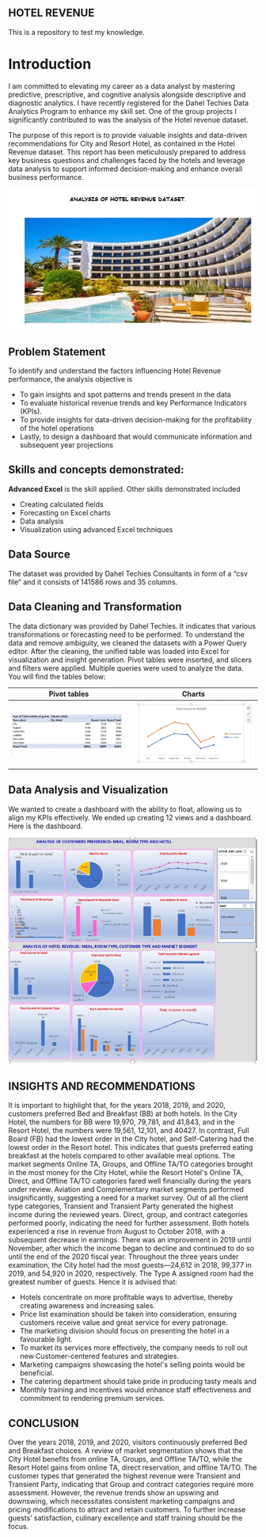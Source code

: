 ## HOTEL REVENUE
This is a repository to test my knowledge.

# Introduction

I am committed to elevating my career as a data analyst by mastering predictive, prescriptive, and cognitive analysis alongside descriptive and diagnostic analytics. I have recently registered for the Dahel Techies Data Analytics Program to enhance my skill set. One of the group projects I significantly contributed to was the analysis of the Hotel revenue dataset.

The purpose of this report is to provide valuable insights and data-driven recommendations for City and Resort Hotel, as contained in the Hotel Revenue dataset. This report has been meticulously prepared to address key business questions and challenges faced by the hotels and leverage data analysis to support informed decision-making and enhance overall business performance.

![](hotelpix.jpeg)

## Problem Statement

To identify and understand the factors influencing Hotel Revenue performance, the analysis objective is
- To gain insights and spot patterns and trends present in the data
- To evaluate historical revenue trends and key Performance Indicators (KPIs).
- To provide insights for  data-driven decision-making  for the profitability of the hotel operations
- Lastly, to design a dashboard that would communicate information and subsequent year projections

## Skills and concepts demonstrated:

**Advanced Excel** is the skill applied. 
Other skills demonstrated included
- Creating calculated fields
- Forecasting on Excel charts
- Data analysis
- Visualization using advanced Excel techniques

## Data Source

The dataset was provided by Dahel Techies Consultants in form of a “csv file” and it consists  of 141586 rows and 35 columns.

## Data Cleaning and Transformation

The data dictionary was provided by Dahel Techies. It indicates that various transformations or forecasting need to be performed. To understand the data and remove ambiguity, we cleaned the datasets with a Power Query editor. After the cleaning, the unified table was loaded into Excel for visualization and insight generation. Pivot tables were inserted, and slicers and filters were applied. Multiple queries were used to analyze the data. You will find the tables below:

**Pivot tables**                                                          | **Charts**
:-----------------------------------------------------------------------:|:---------------------------------------------------------------:
![](TOTALGUESTVSMONTH.jpeg)                                                                    | ![](TOTALGUESTVSMONTH2.jpeg)
                                                                                          
## Data Analysis and Visualization

We wanted to create a dashboard with the ability to float, allowing us to align my KPIs effectively. We ended up creating 12 views and a dashboard. Here is the dashboard.

![](HOTELREVENUEDISHBOARD.jpeg)

## INSIGHTS AND RECOMMENDATIONS

It is important to highlight that, for the years 2018, 2019, and 2020, customers preferred Bed and Breakfast (BB) at both hotels. In the City Hotel, the numbers for BB were 19,970, 79,781, and 41,843, and in the Resort Hotel, the numbers were 19,561, 12,101, and 40427. In contrast, Full Board (FB) had the lowest order in the City hotel, and Self-Catering had the lowest order in the Resort hotel. This indicates that guests preferred eating breakfast at the hotels compared to other available meal options.
The market segments Online TA, Groups, and Offline TA/TO categories brought in the most money for the City Hotel, while the Resort Hotel's Online TA, Direct, and Offline TA/TO categories fared well financially during the years under review. Aviation and Complementary market segments performed insignificantly, suggesting a need for a market survey.
Out of all the client type categories, Transient and Transient Party generated the highest income during the reviewed years. Direct, group, and contract categories performed poorly, indicating the need for further assessment. Both hotels experienced a rise in revenue from August to October 2018, with a subsequent decrease in earnings. There was an improvement in 2019 until November, after which the income began to decline and continued to do so until the end of the 2020 fiscal year.
Throughout the three years under examination, the City hotel had the most guests—24,612 in 2018, 99,377 in 2019, and 54,920 in 2020, respectively. The Type A assigned room had the greatest number of guests. Hence it is advised that:
- Hotels concentrate on more profitable ways to advertise, thereby creating awareness and increasing sales.
- Price list examination should be taken into consideration, ensuring customers receive value and great service for every patronage. 
- The marketing division should focus on presenting the hotel in a favourable light.
- To market its services more effectively, the company needs to roll out new Customer-centered features and strategies.
-  Marketing campaigns showcasing the hotel's selling points would be beneficial.
-  The catering department should take pride in producing tasty meals and
- Monthly training and incentives would enhance staff effectiveness and commitment to rendering premium services.
  
## CONCLUSION

Over the years 2018, 2019, and 2020, visitors continuously preferred Bed and Breakfast choices. A review of market segmentation shows that the City Hotel benefits from online TA, Groups, and Offline TA/TO, while the Resort Hotel gains from online TA, direct reservation, and offline TA/TO. The customer types that generated the highest revenue were Transient and Transient Party, indicating that Group and contract categories require more assessment. However, the revenue trends show an upswing and downswing, which necessitates consistent marketing campaigns and pricing modifications to attract and retain customers. To further increase guests’ satisfaction, culinary excellence and staff training should be the focus.

